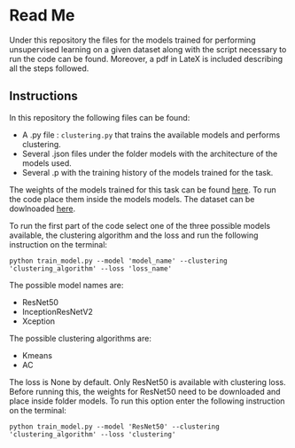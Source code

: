 # Read Me

Under this repository the files for the models trained for performing unsupervised learning on a given dataset along with the script necessary to run the code can be found. Moreover, a pdf in LateX is included describing all the steps followed.

## Instructions
In this repository the following files can be found:

* A .py file : ```clustering.py``` that trains the available models and performs clustering.
* Several .json files under the folder models with the architecture of the models used.
* Several .p  with the training history  of the models trained for the task.

The weights of the models trained for this task can be found [here](https://drive.google.com/open?id=1Baw-NlDgTuTVsh0w41hj3_GYYo_S4fwx). To run the code place them inside the models models.
The dataset can be dowlnoaded [here](https://drive.google.com/file/d/1lm0pGemIVukCAwxcBFl1Bl5keNAi_wbR/view).

To run the first part of the code select one of the three possible models available, the clustering algorithm and the loss and run the following instruction on the terminal:

	python train_model.py --model 'model_name' --clustering 'clustering_algorithm' --loss 'loss_name'

The possible model names are:

* ResNet50
* InceptionResNetV2
* Xception

The possible clustering algorithms  are:

* Kmeans
* AC

The loss is None by default. Only ResNet50 is available with clustering loss. Before running this, the weights for ResNet50 need to be downloaded and place inside folder models. To run this option enter the following instruction on the terminal:

    python train_model.py --model 'ResNet50' --clustering 'clustering_algorithm' --loss 'clustering'
	
	
